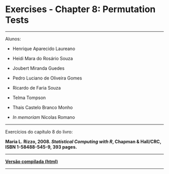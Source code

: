# Exercises - Chapter 8: Permutation Tests

***

Alunos:

* Henrique Aparecido Laureano
* Heidi Mara do Rosário Souza
* Joubert Miranda Guedes
* Pedro Luciano de Oliveira Gomes
* Ricardo de Faria Souza
* Telma Tompson
* Thais Castelo Branco Monho

* *In memoriam* Nicolas Romano

***

Exercícios do capítulo 8 do livro:

**Maria L. Rizzo, 2008. *Statistical Computing with R*, Chapman &
  Hall/CRC, ISBN 1-58488-545-9, 393 pages.**

***

[**Versão compilada (html)**]()

***
